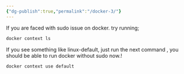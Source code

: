 ```yaml
---
{"dg-publish":true,"permalink":"/docker-3/"}
---
```



If you are faced with sudo issue on docker.
try running;
```sh
docker context ls
```
If you see something like linux-default, just run the next command , you should be able to run docker without sudo now.!
```sh
docker context use default
```

